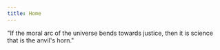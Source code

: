 ```yaml
---
title: Home
---
```


"If the moral arc of the universe bends towards justice, then it is science that is the anvil's horn."
